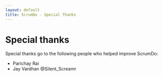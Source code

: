 ```yaml
---
layout: default
title: ScrumDo - Special Thanks
---
```


# Special thanks 

Special thanks go to the following people who helped improve ScrumDo:

* Parichay Rai
* Jay Vardhan @Silent_Screamr